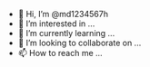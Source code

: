 - 👋 Hi, I’m @md1234567h
- 👀 I’m interested in ...
- 🌱 I’m currently learning ...
- 💞️ I’m looking to collaborate on ...
- 📫 How to reach me ...

<!---
md1234567h/md1234567h is a ✨ special ✨ repository because its `README.md` (this file) appears on your GitHub profile.
You can click the Preview link to take a look at your changes.
--->
